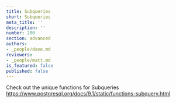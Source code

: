 ```yaml
---
title: Subqueries
short: Subqueries
meta_title: ''
description: ''
number: 200
section: advanced
authors:
- _people/dave.md
reviewers:
- _people/matt.md
is_featured: false
published: false
---
```

Check out the unique functions for Subqueries
https://www.postgresql.org/docs/9.1/static/functions-subquery.html
